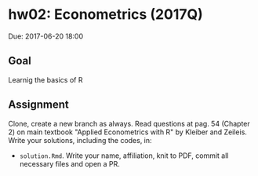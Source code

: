 # hw02: Econometrics (2017Q)

Due: 2017-06-20 18:00

## Goal

Learnig the basics of R

## Assignment

Clone, create a new branch as always.
Read questions at pag. 54 (Chapter 2) on main textbook "Applied Econometrics with R" by Kleiber and Zeileis.
Write your solutions, including the codes, in:

- `solution.Rmd`. Write your name, affiliation, knit to PDF, commit all necessary files and open a PR.
